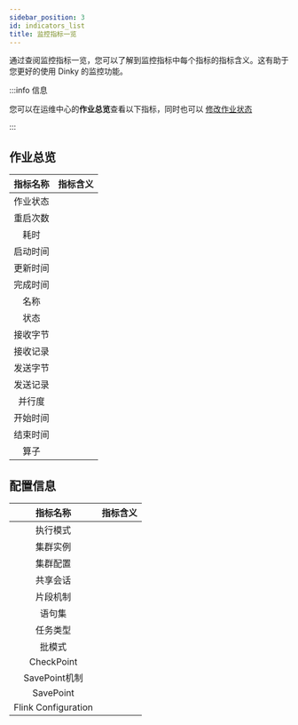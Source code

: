 ```yaml
---
sidebar_position: 3
id: indicators_list
title: 监控指标一览
---
```


通过查阅监控指标一览，您可以了解到监控指标中每个指标的指标含义。这有助于您更好的使用 Dinky 的监控功能。

:::info 信息

您可以在运维中心的**作业总览**查看以下指标，同时也可以 [修改作业状态](../job_instance_status?=修改作业状态)

:::

## 作业总览

| 指标名称 | 指标含义 |
| :------: | :------: |
| 作业状态 |          |
| 重启次数 |          |
|   耗时   |          |
| 启动时间 |          |
| 更新时间 |          |
| 完成时间 |          |
|   名称   |          |
|   状态   |          |
| 接收字节 |          |
| 接收记录 |          |
| 发送字节 |          |
| 发送记录 |          |
|  并行度  |          |
| 开始时间 |          |
| 结束时间 |          |
|   算子   |          |



## 配置信息

|      指标名称       | 指标含义 |
| :-----------------: | :------: |
|      执行模式       |          |
|      集群实例       |          |
|      集群配置       |          |
|      共享会话       |          |
|      片段机制       |          |
|       语句集        |          |
|      任务类型       |          |
|       批模式        |          |
|     CheckPoint      |          |
|    SavePoint机制    |          |
|      SavePoint      |          |
| Flink Configuration |          |

